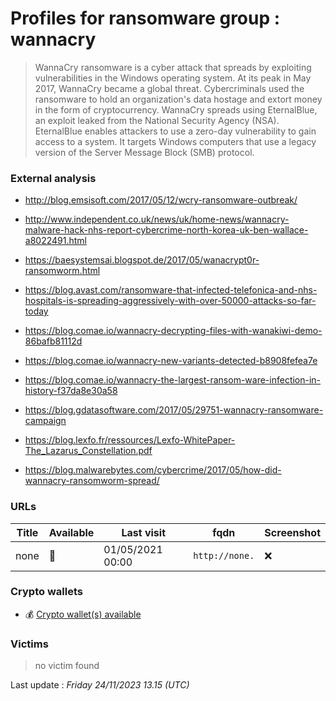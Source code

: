 # Profiles for ransomware group : **wannacry**


> WannaCry ransomware is a cyber attack that spreads by exploiting vulnerabilities in the Windows operating system. At its peak in May 2017, WannaCry became a global threat. Cybercriminals used the ransomware to hold an organization's data hostage and extort money in the form of cryptocurrency. WannaCry spreads using EternalBlue, an exploit leaked from the National Security Agency (NSA). EternalBlue enables attackers to use a zero-day vulnerability to gain access to a system. It targets Windows computers that use a legacy version of the Server Message Block (SMB) protocol.

### External analysis
- http://blog.emsisoft.com/2017/05/12/wcry-ransomware-outbreak/

- http://www.independent.co.uk/news/uk/home-news/wannacry-malware-hack-nhs-report-cybercrime-north-korea-uk-ben-wallace-a8022491.html

- https://baesystemsai.blogspot.de/2017/05/wanacrypt0r-ransomworm.html

- https://blog.avast.com/ransomware-that-infected-telefonica-and-nhs-hospitals-is-spreading-aggressively-with-over-50000-attacks-so-far-today

- https://blog.comae.io/wannacry-decrypting-files-with-wanakiwi-demo-86bafb81112d

- https://blog.comae.io/wannacry-new-variants-detected-b8908fefea7e

- https://blog.comae.io/wannacry-the-largest-ransom-ware-infection-in-history-f37da8e30a58

- https://blog.gdatasoftware.com/2017/05/29751-wannacry-ransomware-campaign

- https://blog.lexfo.fr/ressources/Lexfo-WhitePaper-The_Lazarus_Constellation.pdf

- https://blog.malwarebytes.com/cybercrime/2017/05/how-did-wannacry-ransomworm-spread/

### URLs
| Title | Available | Last visit | fqdn | Screenshot 
|---|---|---|---|---|
| none | 🔴 | 01/05/2021 00:00 | `http://none.` | ❌ | 

### Crypto wallets
* 💰 <a href="/#/crypto/wannacry.md">Crypto wallet(s) available</a>


### Victims

> no victim found




Last update : _Friday 24/11/2023 13.15 (UTC)_
